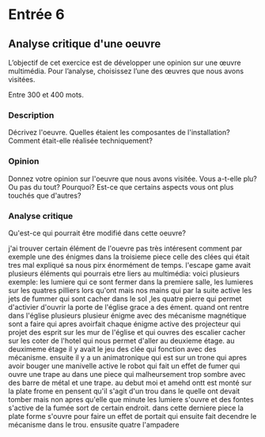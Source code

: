 # Entrée 6
## Analyse critique d'une oeuvre

L’objectif de cet exercice est de développer une opinion sur une œuvre multimédia. Pour l’analyse, choisissez l’une des œuvres que nous avons visitées. 

Entre 300 et 400 mots. 

### Description
Décrivez l'oeuvre. Quelles étaient les composantes de l'installation? Comment était-elle réalisée techniquement? 

### Opinion
Donnez votre opinion sur l'oeuvre que nous avons visitée. Vous a-t-elle plu? Ou pas du tout? Pourquoi? Est-ce que certains aspects vous ont plus touchés que d'autres? 

### Analyse critique
Qu'est-ce qui pourrait être modifié dans cette oeuvre? 

j'ai trouver certain élément de l'ouevre pas très intéresent comment par exemple une des énigmes dans la troisieme piece celle des clées qui était tres mal expliqué sa nous pirx énormément de temps.
l'escape game avait plusieurs éléments qui pourrais etre liers au multimédia: voici plusieurs exemple: les lumiere qui ce sont fermer dans la premiere salle, les lumieres sur les quatres pilliers lors qu'ont mais nos mains qui par la suite active les jets
de fummer qui sont cacher dans le sol ,les quatre pierre qui permet d'activier d'ouvrir la porte de l'église grace a des ément. quand ont rentre dans l'église plusieurs plusieur énigme avec des mécanisme magnétique sont a faire qui apres avoirfait chaque énigme active des projecteur qui projet des esprit sur les mur de l'église et qui ouvres des escalier cacher sur les coter de l'hotel qui nous permet d'aller au deuxieme étage. au deuximeme étage il y avait le jeu des clée qui fonction avec des mécanisme. ensuite il y a un animatronique qui est sur un trone qui apres avoir bouger une manivelle active le robot qui fait un effet de fumer qui ouvre une trape au dans une piece qui malheursement trop sombre avec des barre de métal et une trape. au debut moi et amehd ontt est monté sur la plate frome en pensent qu'il s'agit d'un trou dans le quelle ont devait tomber mais non apres qu'elle que minute les lumiere s'ouvre et des fontes s'active de la fumée sort de certain endroit. dans cette derniere piece la plate forme s'ouvre pour faire un effet de portait qui ensuite fait decendre le mécanisme dans le trou. ensusite quatre l'ampadere 
